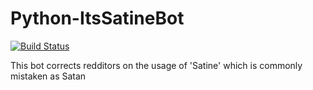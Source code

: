 Python-ItsSatineBot
===================

[![Build Status](https://travis-ci.org/srz2/its-satine-bot.svg?branch=master)](https://travis-ci.org/srz2/its-satine-bot)

This bot corrects redditors on the usage of 'Satine' which is commonly mistaken as Satan
